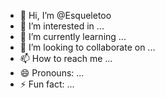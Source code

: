 - 👋 Hi, I’m @Esqueletoo
- 👀 I’m interested in ...
- 🌱 I’m currently learning ...
- 💞️ I’m looking to collaborate on ...
- 📫 How to reach me ...
- 😄 Pronouns: ...
- ⚡ Fun fact: ...

<!---
Esqueletoo/Esqueletoo is a ✨ special ✨ repository because its `README.md` (this file) appears on your GitHub profile.
You can click the Preview link to take a look at your changes.
--->
